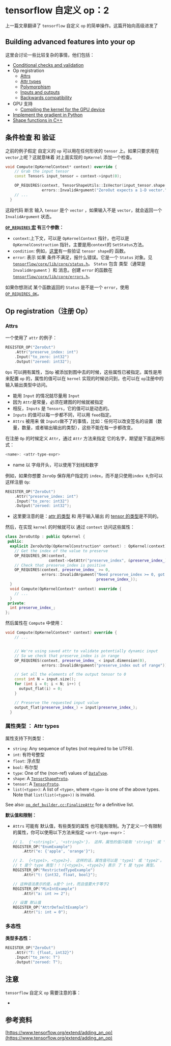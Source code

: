 # tensorflow 自定义 op：2

上一篇文章翻译了 `tensorflow` 自定义 `op` 的简单操作。这篇开始向高级进发了



## Building advanced features into your op

这里会讨论一些比较复杂的事情，他们包括：

- [Conditional checks and validation](https://www.tensorflow.org/extend/adding_an_op#validate)
- Op registration
  - [Attrs](https://www.tensorflow.org/extend/adding_an_op#attrs)
  - [Attr types](https://www.tensorflow.org/extend/adding_an_op#attr_types)
  - [Polymorphism](https://www.tensorflow.org/extend/adding_an_op#polymorphism)
  - [Inputs and outputs](https://www.tensorflow.org/extend/adding_an_op#inputs_outputs)
  - [Backwards compatibility](https://www.tensorflow.org/extend/adding_an_op#backward_compat)
- GPU 支持
  - [Compiling the kernel for the GPU device](https://www.tensorflow.org/extend/adding_an_op#compiling_kernel)
- [Implement the gradient in Python](https://www.tensorflow.org/extend/adding_an_op#implement_gradient)
- [Shape functions in C++](https://www.tensorflow.org/extend/adding_an_op#shape_functions)

## 条件检查 和 验证

之前的例子假定 自定义的 `op` 可以用在任何形状的 `tensor` 上。如果只要求用在 `vector`上呢？这就意味着 对上面实现的 `OpKernel` 添加一个检查。

```c++
void Compute(OpKernelContext* context) override {
    // Grab the input tensor
    const Tensor& input_tensor = context->input(0);

    OP_REQUIRES(context, TensorShapeUtils::IsVector(input_tensor.shape()),
                errors::InvalidArgument("ZeroOut expects a 1-D vector."));
    // ...
  }
```

这段代码 断言 输入 `tensor` 是个 `vector` ，如果输入不是 `vector`，就会返回一个 `InvalidArgument` 状态。

**[`OP_REQUIRES` 宏](https://www.github.com/tensorflow/tensorflow/blob/r1.2/tensorflow/core/lib/core/errors.h) 有三个参数：**

* `context`:上下文，可以是 `OpKernelContext` 指针，也可以是`OpKernelConstruction` 指针。主要是用`context`的 `SetStatus`方法。
* `condition`: 例如，[这里](https://www.github.com/tensorflow/tensorflow/blob/r1.2/tensorflow/core/framework/tensor_shape.h)有一些验证 `tensor shape`的 函数。 
* `error`: 表示 如果 条件不满足，报什么错误。它是一个 `Status` 对象。见 [`tensorflow/core/lib/core/status.h`](https://www.github.com/tensorflow/tensorflow/blob/r1.2/tensorflow/core/lib/core/status.h)。 `Status` 包含 类型（通常是 `InvalidArgument` ）和 消息。创建 `error` 的函数在   [`tensorflow/core/lib/core/errors.h`](https://www.github.com/tensorflow/tensorflow/blob/r1.2/tensorflow/core/lib/core/errors.h)。

如果你想测试 某个函数返回的 `Status` 是不是一个 `error`，使用 [`OP_REQUIRES_OK`](https://www.github.com/tensorflow/tensorflow/blob/r1.2/tensorflow/core/lib/core/errors.h)。 



## Op registration（注册 Op）

### Attrs

一个使用了 `attr` 的例子：

```c++
REGISTER_OP("ZeroOut")
    .Attr("preserve_index: int")
    .Input("to_zero: int32")
    .Output("zeroed: int32");
```



`Ops` 可以拥有属性，当`Op` 被添加到图中去的时候，这些属性已被指定。属性是用来配置 `op` 的，属性的值可以在 `kernel` 实现的时候访问到，也可以在 `op`注册中的输入输出类型中访问。

* 能用 `Input` 的情况就尽量用 `Input`
* 因为 `Attr`是常量，必须在建图的时候就被指定
* 相反，`Inputs` 是 `Tensors`，它的值可以是动态的。
* `Inputs` 的值可以每一步都不同，可以用 `feed`指定。 
* `Attrs` 被用来 做 `Inputs`做不了的事情，比如：任何可以改变签名的设置（数量，数量，或者输出输出的类型），这些不能在每一步都改变。



在注册 `Op` 的时候定义 `Attr`，通过 `Attr` 方法来指定 它的名字，期望是下面这种形式：

```c++
<name>: <attr-type-expr>
```

* name 以 字母开头，可以使用下划线和数字



例如，如果你想要 `ZeroOp` 保存用户指定的 `index`，而不是只使用`index 0`,你可以这样注册 `Op`:

```c++
REGISTER_OP("ZeroOut")
    .Attr("preserve_index: int")
    .Input("to_zero: int32")
    .Output("zeroed: int32");
```

* 这里要注意的是：[attr 的类型](https://www.tensorflow.org/extend/adding_an_op#attr_types) 和 用于输入输出 的 [tensor 的类型](https://www.tensorflow.org/programmers_guide/dims_types)是不同的。



然后，在实现 `kernel` 的时候就可以 通过 `context` 访问这些属性：

```c++
class ZeroOutOp : public OpKernel {
 public:
  explicit ZeroOutOp(OpKernelConstruction* context) : OpKernel(context) {
    // Get the index of the value to preserve
    OP_REQUIRES_OK(context,
                   context->GetAttr("preserve_index", &preserve_index_));
    // Check that preserve_index is positive
    OP_REQUIRES(context, preserve_index_ >= 0,
                errors::InvalidArgument("Need preserve_index >= 0, got ",
                                        preserve_index_));
  }
  void Compute(OpKernelContext* context) override {
    // ...
  }
 private:
  int preserve_index_;
};
```



然后属性在 `Compute` 中使用：

```c++
void Compute(OpKernelContext* context) override {
    // ...


    // We're using saved attr to validate potentially dynamic input
    // So we check that preserve_index is in range
    OP_REQUIRES(context, preserve_index_ < input.dimension(0),
                errors::InvalidArgument("preserve_index out of range"));

    // Set all the elements of the output tensor to 0
    const int N = input.size();
    for (int i = 0; i < N; i++) {
      output_flat(i) = 0;
    }

    // Preserve the requested input value
    output_flat(preserve_index_) = input(preserve_index_);
  }
```

### 属性类型 ： Attr types

属性支持下列类型：

- `string`: Any sequence of bytes (not required to be UTF8).
- `int`: 有符号整型
- `float`: 浮点型
- `bool`: 布尔型
- `type`: One of the (non-ref) values of [`DataType`](https://www.github.com/tensorflow/tensorflow/blob/r1.2/tensorflow/core/framework/types.cc).
- `shape`: A [`TensorShapeProto`](https://www.github.com/tensorflow/tensorflow/blob/r1.2/tensorflow/core/framework/tensor_shape.proto).
- `tensor`: A [`TensorProto`](https://www.github.com/tensorflow/tensorflow/blob/r1.2/tensorflow/core/framework/tensor.proto).
- `list(<type>)`: A list of `<type>`, where `<type>` is one of the above types. Note that `list(list(<type>))` is invalid.

See also: [`op_def_builder.cc:FinalizeAttr`](https://www.github.com/tensorflow/tensorflow/blob/r1.2/tensorflow/core/framework/op_def_builder.cc) for a definitive list.



**默认值和限制：**

* `Attrs` 可能有 默认值，有些类型的属性 也可能有限制。为了定义一个有限制的属性，你可以使用以下方法来指定 `<arrt-type-expr>`：

  ```c++
  // 1.  {'<string1>', '<string2>'}， 这样，属性的值只能取 'string1' 或 'string2'
  REGISTER_OP("EnumExample")
      .Attr("e: {'apple', 'orange'}");

  // 2.  {<type1>, <type2>}， 这样的话，属性值可以是 'type1' 或 'type2'。
  // t 是个 type 类型！！！{<type1>, <type2>} 表示 了 t 是 type 类型。
  REGISTER_OP("RestrictedTypeExample")
      .Attr("t: {int32, float, bool}");
  ```

  ```c++
  // 这种语法表示的是，a是个 int，而且值要大于等于2
  REGISTER_OP("MinIntExample")
      .Attr("a: int >= 2");
  ```

  ```c++
  // 设置 默认值
  REGISTER_OP("AttrDefaultExample")
      .Attr("i: int = 0");
  ```




### 多态性

**类型多态性：**

```c++
REGISTER_OP("ZeroOut")
    .Attr("T: {float, int32}")
    .Input("to_zero: T")
    .Output("zeroed: T");
```







## 注意

`tensorflow` 自定义 `op` 需要注意的事：

* ​


## 参考资料

[https://www.tensorflow.org/extend/adding_an_op](https://www.tensorflow.org/extend/adding_an_op)

